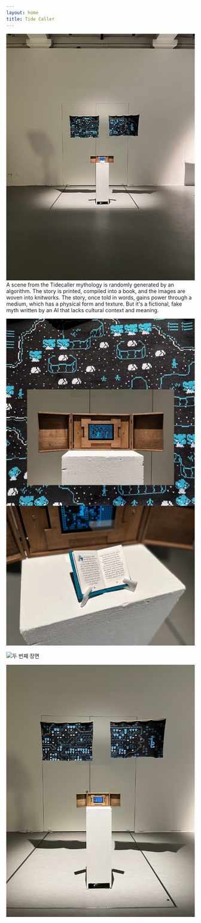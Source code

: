 ```yaml
---
layout: home
title: Tide Caller
---
```


![장면 설명](/assets/images/0.png)
<br> 
A scene from the Tidecaller mythology is randomly generated by an algorithm. The story is printed, compiled into a book, and the images are woven into knitworks. The story, once told in words, gains power through a medium, which has a physical form and texture. But it's a fictional, fake myth written by an AI that lacks cultural context and meaning.
<br> 

![장면 설명](/assets/images/1.png)
<br> 

![두 번째 장면](/assets/images/03.gif)
<br> 

![장면 설명](/assets/images/05.jpeg)

